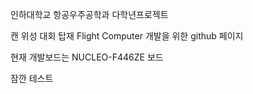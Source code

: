인하대학교 항공우주공학과 다학년프로젝트

캔 위성 대회 탑재 Flight Computer 개발을 위한 github 페이지

현재 개발보드는 NUCLEO-F446ZE 보드

잠깐 테스트
